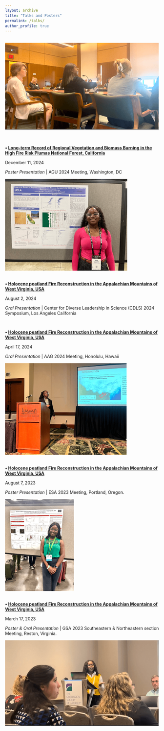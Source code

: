```yaml
---
layout: archive
title: "Talks and Posters"
permalink: /talks/
author_profile: true
---
```

<br>
<div><img src="/images/joan-speaking.png" alt="Joan speaking" style="width: 100%; max-height: 300px; object-fit: cover;"></div>

<div class="list__item">
  <br>
<br>
  <article class="archive__item" itemscope="" itemtype="http://schema.org/CreativeWork">
  <p class="archive__item-title" itemprop="headline" style="font-weight: 700;">• 
    <a href="https://agu.confex.com/agu/agu24/meetingapp.cgi/Paper/1573428" rel="permalink" target="_blank">
    Long-term Record of Regional Vegetation and Biomass Burning in the High Fire Risk Plumas National Forest, California
    </a>
  </p>
  <p class="page__meta" stye="font-size: 0.75em; color: ##9ba1a6;"><i class="fas fa-calendar-alt" aria-hidden="true"></i>  December 11, 2024</p>
  <p class="archive__item-excerpt" itemprop="description"><i>Poster Presentation</i> | AGU 2024 Meeting, Washington, DC</p>
    <div><img src="/images/joan-washington.png" alt="Joan in Washington DC" style="max-height: 300px; width: auto; object-fit: cover;"></div>
  </article>
</div>



<div class="list__item">
  <br>
  <article class="archive__item" itemscope="" itemtype="http://schema.org/CreativeWork">
  <p class="archive__item-title" itemprop="headline" style="font-weight: 700;">• 
    <a href="https://www.sustain.ucla.edu/event/summer-2024-cdls-research-and-outreach-symposium/" rel="permalink" target="_blank">
    Holocene peatland Fire Reconstruction in the Appalachian Mountains of West Virginia, USA
    </a>
  </p>
  <p class="page__meta" stye="font-size: 0.75em; color: ##9ba1a6;"><i class="fas fa-calendar-alt" aria-hidden="true"></i>  August 2, 2024</p>
  <p class="archive__item-excerpt" itemprop="description"><i>Oral Presentation</i> | Center for Diverse Leadership in Science (CDLS) 2024 Symposium, Los Angeles California
</p>
  </article>
</div>




<div class="list__item">
  <br>
  <article class="archive__item" itemscope="" itemtype="http://schema.org/CreativeWork">
  <p class="archive__item-title" itemprop="headline" style="font-weight: 700;">• 
    <a href="https://aag.secure-platform.com/aag2024/gallery/rounds/74/details/51890" rel="permalink" target="_blank">
    Holocene peatland Fire Reconstruction in the Appalachian Mountains of West Virginia, USA
    </a>
  </p>
  <p class="page__meta" stye="font-size: 0.75em; color: ##9ba1a6;"><i class="fas fa-calendar-alt" aria-hidden="true"></i>  April 17, 2024</p>
  <p class="archive__item-excerpt" itemprop="description"><i>Oral Presentation</i> | AAG 2024 Meeting, Honolulu, Hawaii</p>
    <div><img src="/images/joan-hawaii.png" alt="Joan in Hawaii" style="max-height: 300px; width: auto; object-fit: cover;"></div>
  </article>
</div>



<div class="list__item">
  <br>
  <article class="archive__item" itemscope="" itemtype="http://schema.org/CreativeWork">
  <p class="archive__item-title" itemprop="headline" style="font-weight: 700;">• 
    <a href="https://esa2023.eventscribe.net/fsPopup.asp?PosterID=589418&mode=posterInfo" rel="permalink" target="_blank">
    Holocene peatland Fire Reconstruction in the Appalachian Mountains of West Virginia, USA
    </a>
  </p>
  <p class="page__meta" stye="font-size: 0.75em; color: ##9ba1a6;"><i class="fas fa-calendar-alt" aria-hidden="true"></i>  August 7, 2023</p>
  <p class="archive__item-excerpt" itemprop="description"><i>Poster Presentation</i> | ESA 2023 Meeting, Portland, Oregon.</p>
    <div><img src="/images/joan-oregon.png" alt="Joan in Oregon" style="max-height: 300px; width: auto; object-fit: cover;"></div>
  </article>
</div>



<div class="list__item">
  <br>
  <article class="archive__item" itemscope="" itemtype="http://schema.org/CreativeWork">
  <p class="archive__item-title" itemprop="headline" style="font-weight: 700;">• 
    <a href="https://gsa.confex.com/gsa/2023SE/meetingapp.cgi/Paper/385620" rel="permalink" target="_blank">
    Holocene peatland Fire Reconstruction in the Appalachian Mountains of West Virginia, USA
    </a>
  </p>
  <p class="page__meta" stye="font-size: 0.75em; color: ##9ba1a6;"><i class="fas fa-calendar-alt" aria-hidden="true"></i>  March 17, 2023</p>
  <p class="archive__item-excerpt" itemprop="description"><i>Poster & Oral Presentation</i> | GSA 2023 Southeastern & Northeastern section Meeting, Reston, Virginia.</p>
    <div><img src="/images/joan-virginia.png" alt="Joan in Virginia" style="max-height: 300px; width: auto; object-fit: cover;"></div>
  </article>
</div>







